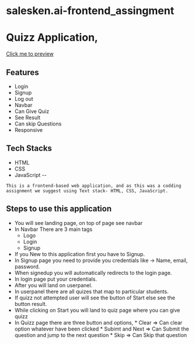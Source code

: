 # salesken.ai-frontend_assingment
# Quizz Application,
[Click me to preview ](https://gleaming-stroopwafel-8eed99.netlify.app/)
## Features
 * Login
 * Signup
 * Log out
 * Navbar
 * Can Give Quiz
 * See Result
 * Can skip Questions
 * Responsive
## Tech Stacks
 * HTML
 * CSS
 * JavaScript
--

```
This is a frontend-based web application, and as this was a codding assignment we suggest using Text stack- HTML, CSS, JavaScript.
```
## Steps to use this application
 * You will see landing page, on top of page see navbar
 * In Navbar There are 3 main tags 
      * Logo
      * Login
      * Signup
  * If you New to this application first you have to Signup.
  * In Signup page you need to provide you credentials like -> Name, email, password.
  * When signedup you will automatically redirects to the login page.
  * In login page put your credentials.
  * After you will land on userpanel.
  * In userpanel there are all quizes that map to particular students.
  * If quizz not attempted user will see the button of Start else see the button result.
  * While clicking on Start you will land to quiz page where you can give quizz
  * In Quizz page there are three button and options, 
        * Clear => Can clear option whatever have been clicked
        * Subimt and Next => Can Submit the question and jump to the next question
        * Skip => Can Skip that question

